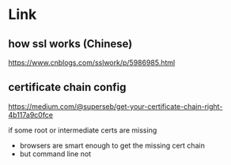 # Link

## how ssl works (Chinese)
https://www.cnblogs.com/sslwork/p/5986985.html

## certificate chain config
https://medium.com/@superseb/get-your-certificate-chain-right-4b117a9c0fce

if some root or intermediate certs are missing
- browsers are smart enough to get the missing cert chain
- but command line not
